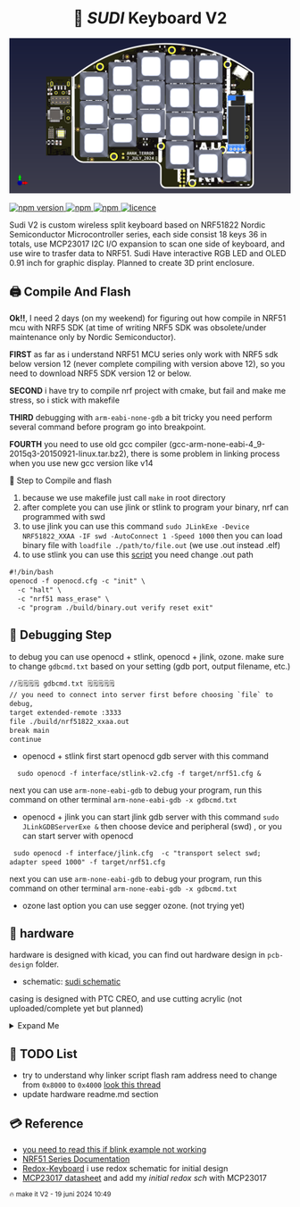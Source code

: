 
<h1 align="center">🌿 <i>SUDI</i> Keyboard V2</h1>
<p style="align: right;">
<img style="align: center; " src="./pcb-design/output/RedoxV2.png"> 
</p>

<p >
  <a href="">
    <img alt="npm version" src="https://badgen.net/github/commits/ahsanu123/sudi-keyboard/">
  </a>
  <a href="">
    <img alt="npm" src="https://badgen.net/github/contributors/ahsanu123/sudi-keyboard/">
  </a>
  <a href="">
    <img alt="npm" src="https://badgen.net/github/branches/ahsanu123/sudi-keyboard/">
  </a>
  <a href="https://github.com/ahsanu123/sudi-keyboard/blob/main/LICENSE">
    <img alt="licence" src="https://badgen.net/github/license/ahsanu123/sudi-keyboard/">
  </a>
</p>


Sudi V2 is custom wireless split keyboard based on NRF51822 Nordic Semiconductor Microcontroller series, each side consist 18 keys 36 in totals, use MCP23017 I2C I/O expansion to scan one side of keyboard, and use wire to trasfer data to NRF51.
Sudi Have interactive RGB LED and OLED 0.91 inch for graphic display. Planned to create 3D print enclosure.

## 🖨️ Compile And Flash

**Ok!!**, I need 2 days (on my weekend) for figuring out how compile in NRF51 mcu with NRF5 SDK (at time of writing NRF5 SDK was obsolete/under maintenance only by Nordic Semiconductor). 

**FIRST** as far as i understand NRF51 MCU series only work with NRF5 sdk below version 12 (never complete compiling with version above 12), so you need to download NRF5 SDK version 12 or below. 

**SECOND** i have try to compile nrf project with cmake, but fail and make me stress, so i stick with makefile

**THIRD** debugging with `arm-eabi-none-gdb` a bit tricky you need perform several command before program go into breakpoint.

**FOURTH** you need to use old gcc compiler (gcc-arm-none-eabi-4_9-2015q3-20150921-linux.tar.bz2), there is some problem in linking process when you use new gcc version like v14

🍮 Step to Compile and flash
1. because we use makefile just call `make` in root directory
2. after complete you can use jlink or stlink to program your binary, nrf can programmed with swd
3. to use jlink you can use this command `sudo JLinkExe -Device NRF51822_XXAA -IF swd -AutoConnect 1 -Speed 1000` then you can load binary file with `loadfile ./path/to/file.out` (we use .out instead .elf)
4. to use stlink you can use this [script](https://github.com/vedderb/nrf51_vesc) you need change .out path
```shell
#!/bin/bash
openocd -f openocd.cfg -c "init" \
  -c "halt" \
  -c "nrf51 mass_erase" \
  -c "program ./build/binary.out verify reset exit"
```

## 🐞 Debugging Step
to debug you can use openocd + stlink, openocd + jlink, ozone. make sure to change `gdbcmd.txt` based on your setting (gdb port, output filename, etc.)

```shell
//🗒️🗒️🗒️🗒️ gdbcmd.txt 🗒️🗒️🗒️🗒️🗒️
// you need to connect into server first before choosing `file` to debug, 
target extended-remote :3333
file ./build/nrf51822_xxaa.out
break main
continue
```

- openocd + stlink
  first start openocd gdb server with this command
  
 ```shell
   sudo openocd -f interface/stlink-v2.cfg -f target/nrf51.cfg &
  ```
 
  next you can use `arm-none-eabi-gdb` to debug your program, run this command on other terminal `arm-none-eabi-gdb -x gdbcmd.txt`

- openocd + jlink
 you can start jlink gdb server with this command `sudo JLinkGDBServerExe &` then choose device and peripheral (swd) , or you can start server with openocd

 ```shell
  sudo openocd -f interface/jlink.cfg  -c "transport select swd; adapter speed 1000" -f target/nrf51.cfg
  ```

  next you can use `arm-none-eabi-gdb` to debug your program, run this command on other terminal `arm-none-eabi-gdb -x gdbcmd.txt`
  
- ozone
  last option you can use segger ozone. (not trying yet)

## 💾 hardware 
hardware is designed with kicad, you can find out hardware design in `pcb-design` folder. 
- schematic: [sudi schematic](pcb-design/output/sudi-redox-keyboard-Schematic.pdf)

casing is designed with PTC CREO, and use cutting acrylic (not uploaded/complete yet but planned)  
<details>
  <summary>Expand Me </summary>
  <p align="center">
  <a href="https://youtu.be/LN7CI2rUKP8">
    <img src="http://i3.ytimg.com/vi/LN7CI2rUKP8/hqdefault.jpg" width="50%">
  </a>
</p>

<img style="align: center; width: 50vw;" src="./casing-design/Export/keyboarddrawing_img_1.png">
</details>

## 🧱 TODO List 
- try to understand why linker script flash ram address need to change from `0x8000` to `0x4000` [look this thread](https://devzone.nordicsemi.com/f/nordic-q-a/78577/nrf-sdk-pre-built-blinky-hex-works-compiled-hex-does-not-nrf51822)
- update hardware readme.md section

## 💳 Reference 
- [you need to read this if blink example not working](https://devzone.nordicsemi.com/f/nordic-q-a/78577/nrf-sdk-pre-built-blinky-hex-works-compiled-hex-does-not-nrf51822)
- [NRF51 Series Documentation](https://www.nordicsemi.com/Products/nRF51822/GetStarted)
- [Redox-Keyboard](https://github.com/mattdibi/redox-keyboard) i use redox schematic for initial design  
- [MCP23017 datasheet](reference/MCP23017-20001952c.pdf) and add my *initial redox sch* with MCP23017

<sup>🔥 make it V2 - 19 juni 2024 10:49</sup>
